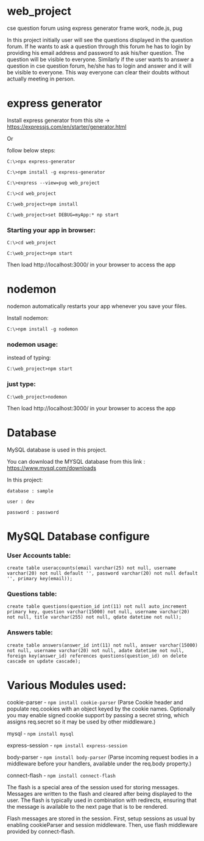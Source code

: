 # web_project
cse question forum using express generator frame work, node.js, pug

In this project initially user will see the questions displayed in the question forum. If he wants to ask a question through this forum he has to login by providing his email address and password to ask his/her question. The question will be visible to everyone. Similarly if the user wants to answer a question in cse question forum, he/she has to login and answer and it will be visible to everyone. This way everyone can clear their doubts without actually meeting in person.

# express generator
Install express generator from this site -> https://expressjs.com/en/starter/generator.html

Or 

follow below steps:

    C:\>npx express-generator
    
    C:\>npm install -g express-generator
    
    C:\>express --view=pug web_project
    
    C:\>cd web_project
    
    C:\web_project>npm install
    
    C:\web_project>set DEBUG=myApp:* np start

### Starting your app in browser:

    C:\>cd web_project
    
    C:\web_project>npm start
  
Then load http://localhost:3000/ in your browser to access the app

# nodemon
nodemon automatically restarts your app whenever you save your files.

Install nodemon:

    C:\>npm install -g nodemon
    
### nodemon usage:
instead of typing:

    C:\web_project>npm start

### just type:

    C:\web_project>nodemon
    
Then load http://localhost:3000/ in your browser to access the app

# Database
MySQL database is used in this project.

You can download the MYSQL database from this link : https://www.mysql.com/downloads

In this project:

    database : sample
  
    user : dev
  
    password : password
    
# MySQL Database configure

### User Accounts table:
    create table useraccounts(email varchar(25) not null, username varchar(20) not null default '', password varchar(20) not null default '', primary key(email));
    
### Questions table:
    create table questions(question_id int(11) not null auto_increment primary key, question varchar(15000) not null, username varchar(20) not null, title varchar(255) not null, qdate datetime not null);
    
### Answers table:
    create table answers(answer_id int(11) not null, answer varchar(15000) not null, username varchar(20) not null, adate datetime not null, foreign key(answer_id) references questions(question_id) on delete cascade on update cascade);

# Various Modules used:
cookie-parser - `npm install cookie-parser` (Parse Cookie header and populate req.cookies with an object keyed by the cookie names. Optionally you may enable signed cookie support by passing a secret string, which assigns req.secret so it may be used by other middleware.)

mysql - `npm install mysql`

express-session - `npm install express-session`

body-parser - `npm install body-parser` (Parse incoming request bodies in a middleware before your handlers, available under the req.body property.)

connect-flash - `npm install connect-flash`

The flash is a special area of the session used for storing messages. Messages are written to the flash and cleared after being displayed to the user. The flash is typically used in combination with redirects, ensuring that the message is available to the next page that is to be rendered.

Flash messages are stored in the session. First, setup sessions as usual by enabling cookieParser and session middleware. Then, use flash middleware provided by connect-flash.
